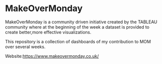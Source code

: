 # MakeOverMonday

MakeOverMonday is a community driven initiative created by the TABLEAU community where at the beginning of the week
a dataset is provided to create better,more effective visualizations.

This repository is a collection of dashboards of my contribution to MOM over several weeks.

Website:https://www.makeovermonday.co.uk/
